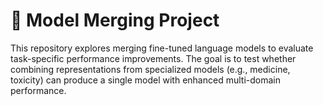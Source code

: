 # 🧠 Model Merging Project

This repository explores merging fine-tuned language models to evaluate task-specific performance improvements. The goal is to test whether combining representations from specialized models (e.g., medicine, toxicity) can produce a single model with enhanced multi-domain performance.
